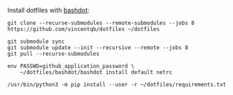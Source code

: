 Install dotfiles with [bashdot](https://github.com/bashdot/bashdot):
```
git clone --recurse-submodules --remote-submodules --jobs 8 https://github.com/vincentqb/dotfiles ~/dotfiles

git submodule sync
git submodule update --init --recursive --remote --jobs 8
git pull --recurse-submodules

env PASSWD=github_application_password \
    ~/dotfiles/bashdot/bashdot install default netrc

/usr/bin/python3 -m pip install --user -r ~/dotfiles/requirements.txt
```
